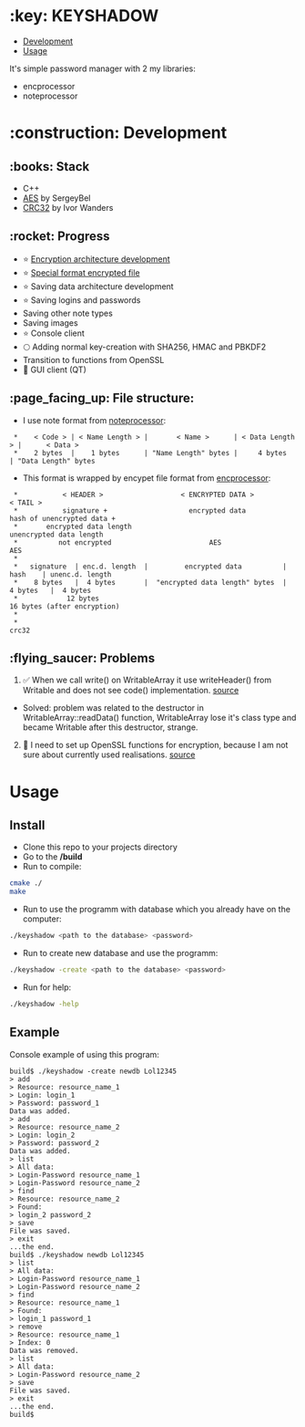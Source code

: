 <h1>:key: KEYSHADOW</h1>

- [Development](#development)
- [Usage](#usage)

<p>It's simple password manager with 2 my libraries:</p>

- encprocessor
- noteprocessor

<a name="development"/>
<h1>:construction: Development</h1>

<h2>:books: Stack</h2>

- C++
- [AES](https://github.com/SergeyBel/AES) by SergeyBel
- [CRC32](https://gist.github.com/iwanders/8e1cb7b92af2ccf8d1a73450d771f483) by Ivor Wanders

<h2>:rocket: Progress</h2>

- :star: [Encryption architecture development](https://github.com/p2034/encprocessor)
- :star: [Special format encrypted file](https://github.com/p2034/encprocessor)
- :star: Saving data architecture development
- :star: Saving logins and passwords
- Saving other note types
- Saving images
- :star: Console client
- :full_moon: Adding normal key-creation with SHA256, HMAC and PBKDF2
- Transition to functions from OpenSSL
- :new_moon_with_face: GUI client (QT)

<h2>:page_facing_up: File structure:</h2>

- I use note format from [noteprocessor](https://github.com/p2034/keyshadow/blob/main/src/noteprocessor/writable.h):

```
 *    < Code > | < Name Length > |       < Name >      | < Data Length > |      < Data >
 *    2 bytes  |    1 bytes      | "Name Length" bytes |     4 bytes     | "Data Length" bytes
```

- This format is wrapped by encypet file format from [encprocessor](https://github.com/p2034/keyshadow/blob/main/src/encprocessor/core/encformat.h):

```
 *           < HEADER >                   < ENCRYPTED DATA >                  < TAIL >
 *           signature +                    encrypted data            hash of unencrypted data +
 *       encrypted data length                                         unencrypted data length
 *          not encrypted                        AES                            AES
 * 
 *   signature  | enc.d. length  |         encrypted data          |    hash    | unenc.d. length
 *    8 bytes   |  4 bytes       |  "encrypted data length" bytes  |  4 bytes   |  4 bytes
 *            12 bytes                                               16 bytes (after encryption)
 *
 *                                                                     crc32
```

<h2>:flying_saucer: Problems</h2>

1. :white_check_mark: When we call write() on WritableArray it use writeHeader() from Writable and does not see code() implementation. [source](https://github.com/p2034/keyshadow/blob/main/src/noteprocessor/writablearray.cpp)
  - Solved: problem was related to the destructor in WritableArray::readData() function, WritableArray lose it's class type and became Writable after this destructor, strange.
2. :construction: I need to set up OpenSSL functions for encryption, because I am not sure about currently used realisations. [source](https://github.com/p2034/keyshadow/blob/main/src/encprocessor/core/encdata.cpp)

<a name="usage"/>
<h1>Usage</h1>

<h2>Install</h2>

- Clone this repo to your projects directory
- Go to the <b>/build</b>
- Run to compile:

```bash
cmake ./
make
```

- Run to use the programm with database which you already have on the computer:

```bash
./keyshadow <path to the database> <password>
```

- Run to create new database and use the programm:

```bash
./keyshadow -create <path to the database> <password>
```

- Run for help:

```bash
./keyshadow -help
```

<h2>Example</h2>

<p>Console example of using this program:</p>

```
build$ ./keyshadow -create newdb Lol12345
> add
> Resource: resource_name_1
> Login: login_1
> Password: password_1
Data was added.
> add
> Resource: resource_name_2
> Login: login_2
> Password: password_2
Data was added.
> list
> All data:
> Login-Password resource_name_1
> Login-Password resource_name_2
> find
> Resource: resource_name_2
> Found:
> login_2 password_2
> save
File was saved.
> exit 
...the end.
build$ ./keyshadow newdb Lol12345
> list
> All data:
> Login-Password resource_name_1
> Login-Password resource_name_2
> find 
> Resource: resource_name_1
> Found:
> login_1 password_1
> remove
> Resource: resource_name_1
> Index: 0
Data was removed.
> list
> All data:
> Login-Password resource_name_2
> save
File was saved.
> exit
...the end.
build$ 
```
